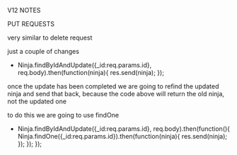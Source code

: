 V12 NOTES 

PUT REQUESTS 

very similar to delete request 

just a couple of changes 

- Ninja.findByIdAndUpdate({_id:req.params.id}, req.body).then(function(ninja){
    res.send(ninja);
});

once the update has been completed we are going to refind the updated ninja and send that back, because the code above will return the old ninja, not the updated one

to do this we are going to use findOne

- Ninja.findByIdAndUpdate({_id:req.params.id}, req.body).then(function(){
    Ninja.findOne({_id:req.params.id}).then(function(ninja){
      res.send(ninja);   
    });
  });
});